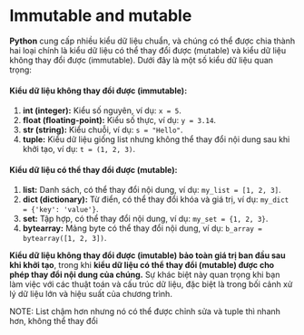 # Immutable and mutable

**Python** cung cấp nhiều kiểu dữ liệu chuẩn, và chúng có thể được chia thành hai loại chính là kiểu dữ liệu có thể thay đổi được (mutable) và kiểu dữ liệu không thay đổi được (immutable). Dưới đây là một số kiểu dữ liệu quan trọng:

#### Kiểu dữ liệu không thay đổi được (immutable):

1. **int (integer):** Kiểu số nguyên, ví dụ: `x = 5`.
2. **float (floating-point):** Kiểu số thực, ví dụ: `y = 3.14`.
3. **str (string):** Kiểu chuỗi, ví dụ: `s = "Hello"`.
4. **tuple:** Kiểu dữ liệu giống list nhưng không thể thay đổi nội dung sau khi khởi tạo, ví dụ: `t = (1, 2, 3)`.

#### Kiểu dữ liệu có thể thay đổi được (mutable):

1. **list:** Danh sách, có thể thay đổi nội dung, ví dụ: `my_list = [1, 2, 3]`.
2. **dict (dictionary):** Từ điển, có thể thay đổi khóa và giá trị, ví dụ: `my_dict = {'key': 'value'}`.
3. **set:** Tập hợp, có thể thay đổi nội dung, ví dụ: `my_set = {1, 2, 3}`.
4. **bytearray:** Mảng byte có thể thay đổi nội dung, ví dụ: `b_array = bytearray([1, 2, 3])`.

**Kiểu dữ liệu không thay đổi được (imutable) bảo toàn giá trị ban đầu sau khi khởi tạo**, trong khi **kiểu dữ liệu có thể thay đổi (mutable) được cho phép thay đổi nội dung của chúng.** Sự khác biệt này quan trọng khi bạn làm việc với các thuật toán và cấu trúc dữ liệu, đặc biệt là trong bối cảnh xử lý dữ liệu lớn và hiệu suất của chương trình.

NOTE: List chậm hơn nhưng nó có thể được chỉnh sửa và tuple thì nhanh hơn, không thể thay đổi
